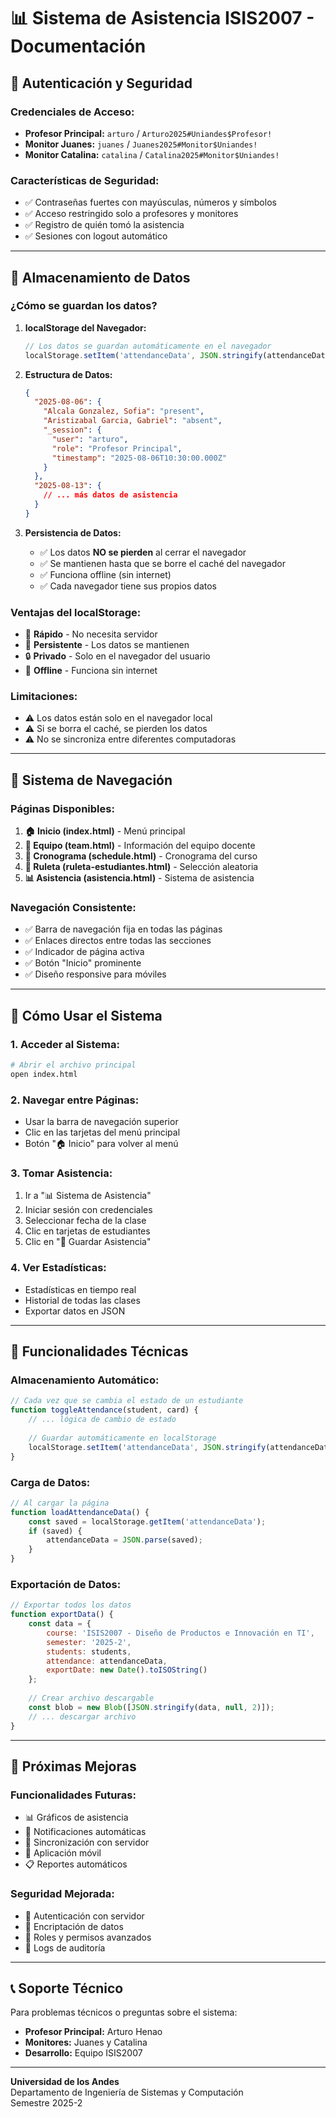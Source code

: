 # 📊 Sistema de Asistencia ISIS2007 - Documentación

## 🔐 **Autenticación y Seguridad**

### **Credenciales de Acceso:**
- **Profesor Principal:** `arturo` / `Arturo2025#Uniandes$Profesor!`
- **Monitor Juanes:** `juanes` / `Juanes2025#Monitor$Uniandes!`
- **Monitor Catalina:** `catalina` / `Catalina2025#Monitor$Uniandes!`

### **Características de Seguridad:**
- ✅ Contraseñas fuertes con mayúsculas, números y símbolos
- ✅ Acceso restringido solo a profesores y monitores
- ✅ Registro de quién tomó la asistencia
- ✅ Sesiones con logout automático

---

## 💾 **Almacenamiento de Datos**

### **¿Cómo se guardan los datos?**

1. **localStorage del Navegador:**
   ```javascript
   // Los datos se guardan automáticamente en el navegador
   localStorage.setItem('attendanceData', JSON.stringify(attendanceData));
   ```

2. **Estructura de Datos:**
   ```json
   {
     "2025-08-06": {
       "Alcala Gonzalez, Sofia": "present",
       "Aristizabal Garcia, Gabriel": "absent",
       "_session": {
         "user": "arturo",
         "role": "Profesor Principal",
         "timestamp": "2025-08-06T10:30:00.000Z"
       }
     },
     "2025-08-13": {
       // ... más datos de asistencia
     }
   }
   ```

3. **Persistencia de Datos:**
   - ✅ Los datos **NO se pierden** al cerrar el navegador
   - ✅ Se mantienen hasta que se borre el caché del navegador
   - ✅ Funciona offline (sin internet)
   - ✅ Cada navegador tiene sus propios datos

### **Ventajas del localStorage:**
- 🚀 **Rápido** - No necesita servidor
- 💾 **Persistente** - Los datos se mantienen
- 🔒 **Privado** - Solo en el navegador del usuario
- 📱 **Offline** - Funciona sin internet

### **Limitaciones:**
- ⚠️ Los datos están solo en el navegador local
- ⚠️ Si se borra el caché, se pierden los datos
- ⚠️ No se sincroniza entre diferentes computadoras

---

## 🧭 **Sistema de Navegación**

### **Páginas Disponibles:**
1. **🏠 Inicio (index.html)** - Menú principal
2. **👥 Equipo (team.html)** - Información del equipo docente
3. **📅 Cronograma (schedule.html)** - Cronograma del curso
4. **🎯 Ruleta (ruleta-estudiantes.html)** - Selección aleatoria
5. **📊 Asistencia (asistencia.html)** - Sistema de asistencia

### **Navegación Consistente:**
- ✅ Barra de navegación fija en todas las páginas
- ✅ Enlaces directos entre todas las secciones
- ✅ Indicador de página activa
- ✅ Botón "Inicio" prominente
- ✅ Diseño responsive para móviles

---

## 🎯 **Cómo Usar el Sistema**

### **1. Acceder al Sistema:**
```bash
# Abrir el archivo principal
open index.html
```

### **2. Navegar entre Páginas:**
- Usar la barra de navegación superior
- Clic en las tarjetas del menú principal
- Botón "🏠 Inicio" para volver al menú

### **3. Tomar Asistencia:**
1. Ir a "📊 Sistema de Asistencia"
2. Iniciar sesión con credenciales
3. Seleccionar fecha de la clase
4. Clic en tarjetas de estudiantes
5. Clic en "💾 Guardar Asistencia"

### **4. Ver Estadísticas:**
- Estadísticas en tiempo real
- Historial de todas las clases
- Exportar datos en JSON

---

## 🔧 **Funcionalidades Técnicas**

### **Almacenamiento Automático:**
```javascript
// Cada vez que se cambia el estado de un estudiante
function toggleAttendance(student, card) {
    // ... lógica de cambio de estado
    
    // Guardar automáticamente en localStorage
    localStorage.setItem('attendanceData', JSON.stringify(attendanceData));
}
```

### **Carga de Datos:**
```javascript
// Al cargar la página
function loadAttendanceData() {
    const saved = localStorage.getItem('attendanceData');
    if (saved) {
        attendanceData = JSON.parse(saved);
    }
}
```

### **Exportación de Datos:**
```javascript
// Exportar todos los datos
function exportData() {
    const data = {
        course: 'ISIS2007 - Diseño de Productos e Innovación en TI',
        semester: '2025-2',
        students: students,
        attendance: attendanceData,
        exportDate: new Date().toISOString()
    };
    
    // Crear archivo descargable
    const blob = new Blob([JSON.stringify(data, null, 2)]);
    // ... descargar archivo
}
```

---

## 🚀 **Próximas Mejoras**

### **Funcionalidades Futuras:**
- 📊 Gráficos de asistencia
- 📧 Notificaciones automáticas
- 🔄 Sincronización con servidor
- 📱 Aplicación móvil
- 📋 Reportes automáticos

### **Seguridad Mejorada:**
- 🔐 Autenticación con servidor
- 🔑 Encriptación de datos
- 👥 Roles y permisos avanzados
- 📝 Logs de auditoría

---

## 📞 **Soporte Técnico**

Para problemas técnicos o preguntas sobre el sistema:
- **Profesor Principal:** Arturo Henao
- **Monitores:** Juanes y Catalina
- **Desarrollo:** Equipo ISIS2007

---

**Universidad de los Andes**  
Departamento de Ingeniería de Sistemas y Computación  
Semestre 2025-2 